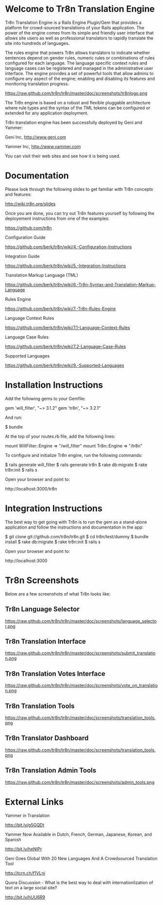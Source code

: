 # Welcome to Tr8n Translation Engine

Tr8n Translation Engine is a Rails Engine Plugin/Gem that provides a platform for crowd-sourced translations of your Rails application.
The power of the engine comes from its simple and friendly user interface that allows site users as well as professional translators to rapidly 
translate the site into hundreds of languages. 

The rules engine that powers Tr8n allows translators to indicate whether sentences depend on gender rules, numeric rules or combinations of rules configured for each language.
The language specific context rules and language cases can be registered and managed in the administrative user interface. The engine
provides a set of powerful tools that allow admins to configure any aspect of the engine; enabling and disabling its features
and monitoring translation progress.

https://raw.github.com/tr8n/tr8n/master/doc/screenshots/tr8nlogo.png

The Tr8n engine is based on a robust and flexible pluggable architecture where rule types and the syntax of the TML tokens
can be configured or extended for any application deployment.

Tr8n translation engine has been successfully deployed by Geni and Yammer:

Geni Inc, http://www.geni.com

Yammer Inc, http://www.yammer.com 

You can visit their web sites and see how it is being used.


# Documentation

Please look through the following slides to get familiar with Tr8n concepts and features:

http://wiki.tr8n.org/slides

Once you are done, you can try out Tr8n features yourself by following the deployement instructions from one of the examples:

https://github.com/tr8n


Configuration Guide

https://github.com/berk/tr8n/wiki/4.-Configuration-Instructions

Integration Guide

https://github.com/berk/tr8n/wiki/5.-Integration-Instructions

Translation Markup Language (TML)

https://github.com/berk/tr8n/wiki/6.-Tr8n-Syntax-and-Translation-Markup-Language

Rules Engine 

https://github.com/berk/tr8n/wiki/7.-Tr8n-Rules-Engine

Language Context Rules

https://github.com/berk/tr8n/wiki/7.1-Language-Context-Rules

Language Case Rules

https://github.com/berk/tr8n/wiki/7.2-Language-Case-Rules

Supported Languages

https://github.com/berk/tr8n/wiki/9.-Supported-Languages


# Installation Instructions

Add the following gems to your Gemfile: 

  gem 'will_filter', "~> 3.1.2" 
  gem 'tr8n', "~> 3.2.1" 
	
And run:

  $ bundle

At the top of your routes.rb file, add the following lines:

  mount WillFilter::Engine => "/will_filter"
  mount Tr8n::Engine => "/tr8n"

To configure and initialize Tr8n engine, run the following commands: 

  $ rails generate will_filter
  $ rails generate tr8n
  $ rake db:migrate
  $ rake tr8n:init
  $ rails s


Open your browser and point to:

  http://localhost:3000/tr8n


# Integration Instructions

The best way to get going with Tr8n is to run the gem as a stand-alone application and follow the instructions and documentation in the app:

  $ git clone git://github.com/tr8n/tr8n.git
  $ cd tr8n/test/dummy
  $ bundle install
  $ rake db:migrate
  $ rake tr8n:init
  $ rails s

Open your browser and point to:

  http://localhost:3000


# Tr8n Screenshots

Below are a few screenshots of what Tr8n looks like:

## Tr8n Language Selector

https://raw.github.com/tr8n/tr8n/master/doc/screenshots/language_selector.png

## Tr8n Translation Interface

https://raw.github.com/tr8n/tr8n/master/doc/screenshots/submit_translation.png

## Tr8n Translation Votes Interface

https://raw.github.com/tr8n/tr8n/master/doc/screenshots/vote_on_translation.png

## Tr8n Translation Tools

https://raw.github.com/tr8n/tr8n/master/doc/screenshots/translation_tools.png

## Tr8n Translator Dashboard

https://raw.github.com/tr8n/tr8n/master/doc/screenshots/translation_tools.png

## Tr8n Translation Admin Tools

https://raw.github.com/tr8n/tr8n/master/doc/screenshots/admin_tools.png


# External Links

Yammer in Translation

http://bit.ly/g5GQDt 

Yammer Now Available in Dutch, French, German, Japanese, Korean, and Spanish

http://bit.ly/heNIPr 


Geni Goes Global With 20 New Languages And A Crowdsourced Translation Tool 

http://tcrn.ch/f1VLnj 

Quora Discussion - What is the best way to deal with internationlization of text on a large social site?

http://bit.ly/hUU6R9 


